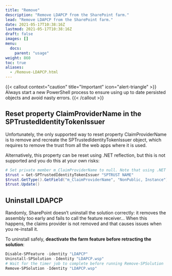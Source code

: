 ```yaml
---
title: "Remove"
description: "Remove LDAPCP from the SharePoint farm."
lead: "Remove LDAPCP from the SharePoint farm."
date: 2021-05-17T10:38:16Z
lastmod: 2021-05-17T10:38:16Z
draft: false
images: []
menu: 
  docs:
    parent: "usage"
weight: 860
toc: true
aliases:
  - /Remove-LDAPCP.html
---
```


{{< callout context="caution" title="Important" icon="alert-triangle" >}} Always start a new PowerShell process to ensure using up to date persisted objects and avoid nasty errors. {{< /callout >}}

## Reset property ClaimProviderName in the SPTrustedIdentityTokenIssuer

Unfortunately, the only supported way to reset property ClaimProviderName is to remove and recreate the SPTrustedIdentityTokenIssuer object, which requires to remove the trust from all the web apps where it is used.

Alternatively, this property can be reset using .NET reflection, but this is not supported and you do this at your own risks:

```powershell
# Set private member m_ClaimProviderName to null. Note that using .NET reflection on SharePoint objects is not supported and you do this at your own risks
$trust = Get-SPTrustedIdentityTokenIssuer "SPTRUST NAME"
$trust.GetType().GetField("m_ClaimProviderName", "NonPublic, Instance").SetValue($trust, $null)
$trust.Update()
```

## Uninstall LDAPCP

Randomly, SharePoint doesn’t uninstall the solution correctly: it removes the assembly too early and fails to call the feature receiver... When this happens, the claims provider is not removed and that causes issues when you re-install it.

To uninstall safely, **deactivate the farm feature before retracting the solution**:

```powershell
Disable-SPFeature -identity "LDAPCP"
Uninstall-SPSolution -Identity "LDAPCP.wsp"
# Wait for the timer job to complete before running Remove-SPSolution
Remove-SPSolution -Identity "LDAPCP.wsp"
```
